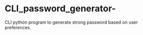# CLI_password_generator-
CLI python program to generate strong password based on user preferences. 

